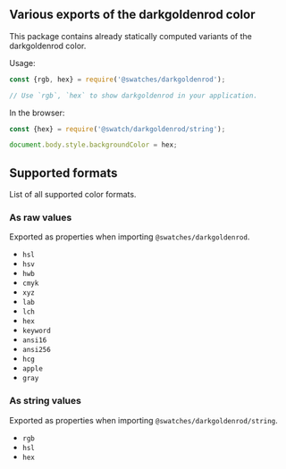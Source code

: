 ## Various exports of the darkgoldenrod color

This package contains already statically computed variants of the darkgoldenrod color.

Usage:
```js
const {rgb, hex} = require('@swatches/darkgoldenrod');

// Use `rgb`, `hex` to show darkgoldenrod in your application.
```

In the browser:
```js
const {hex} = require('@swatch/darkgoldenrod/string');

document.body.style.backgroundColor = hex;
```

## Supported formats


List of all supported color formats.

### As raw values

Exported as properties when importing `@swatches/darkgoldenrod`.

- `hsl`
- `hsv`
- `hwb`
- `cmyk`
- `xyz`
- `lab`
- `lch`
- `hex`
- `keyword`
- `ansi16`
- `ansi256`
- `hcg`
- `apple`
- `gray`

### As string values

Exported as properties when importing `@swatches/darkgoldenrod/string`.

- `rgb`
- `hsl`
- `hex`
